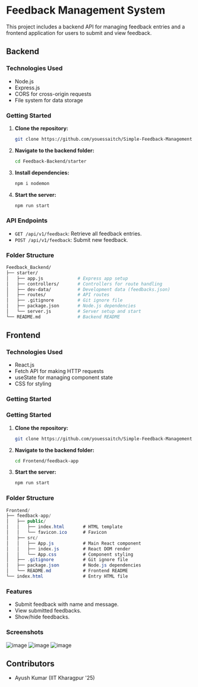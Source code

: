 # Feedback Management System

This project includes a backend API for managing feedback entries and a frontend application for users to submit and view feedback.

## Backend

### Technologies Used

- Node.js
- Express.js
- CORS for cross-origin requests
- File system for data storage

### Getting Started

1. **Clone the repository:**
   ```bash
   git clone https://github.com/youessaitch/Simple-Feedback-Management-System.git

2. **Navigate to the backend folder:**
   ```bash
   cd Feedback-Backend/starter

3. **Install dependencies:**
   ```bash
   npm i nodemon

4. **Start the server:**
   ```bash
   npm run start

### API Endpoints

- `GET /api/v1/feedback`: Retrieve all feedback entries.
- `POST /api/v1/feedback`: Submit new feedback.

### Folder Structure
```bash
Feedback_Backend/
├── starter/
│   ├── app.js             # Express app setup
│   ├── controllers/       # Controllers for route handling
│   ├── dev-data/          # Development data (feedbacks.json)
│   ├── routes/            # API routes
│   ├── .gitignore         # Git ignore file
│   ├── package.json       # Node.js dependencies
│   └── server.js          # Server setup and start
└── README.md              # Backend README
```

## Frontend

### Technologies Used

- React.js
- Fetch API for making HTTP requests
- useState for managing component state
- CSS for styling

### Getting Started

### Getting Started

1. **Clone the repository:**
   ```bash
   git clone https://github.com/youessaitch/Simple-Feedback-Management-System.git

2. **Navigate to the backend folder:**
   ```bash
   cd Frontend/feedback-app

3. **Start the server:**
   ```bash
   npm run start

### Folder Structure
```csharp
Frontend/
├── feedback-app/
│   ├── public/
│   │   ├── index.html       # HTML template
│   │   └── favicon.ico      # Favicon
│   ├── src/
│   │   ├── App.js           # Main React component
│   │   ├── index.js         # React DOM render
│   │   └── App.css          # Component styling
│   ├── .gitignore           # Git ignore file
│   ├── package.json         # Node.js dependencies
│   └── README.md            # Frontend README
└── index.html               # Entry HTML file
```

### Features

- Submit feedback with name and message.
- View submitted feedbacks.
- Show/hide feedbacks.

### Screenshots
![image](https://github.com/youessaitch/Simple-Feedback-Management-System/assets/72415411/84f90145-8e6d-488a-947d-30091f989e8e)
![image](https://github.com/youessaitch/Simple-Feedback-Management-System/assets/72415411/811fe94c-9091-4279-a1f1-f4e49672b57c)
![image](https://github.com/youessaitch/Simple-Feedback-Management-System/assets/72415411/14ac8cf4-324a-40c6-b134-2c437cff8c45)

## Contributors
- Ayush Kumar (IIT Kharagpur '25)





